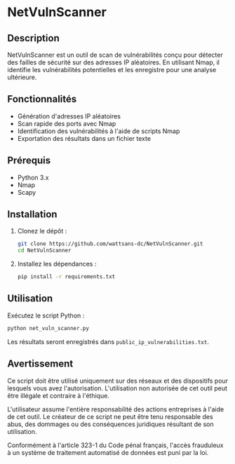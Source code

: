 # NetVulnScanner

## Description
NetVulnScanner est un outil de scan de vulnérabilités conçu pour détecter des failles de sécurité sur des adresses IP aléatoires. En utilisant Nmap, il identifie les vulnérabilités potentielles et les enregistre pour une analyse ultérieure.

## Fonctionnalités
- Génération d'adresses IP aléatoires
- Scan rapide des ports avec Nmap
- Identification des vulnérabilités à l'aide de scripts Nmap
- Exportation des résultats dans un fichier texte

## Prérequis
- Python 3.x
- Nmap
- Scapy

## Installation
1. Clonez le dépôt :
   ```bash
   git clone https://github.com/wattsans-dc/NetVulnScanner.git
   cd NetVulnScanner
   ```

2. Installez les dépendances :
   ```bash
   pip install -r requirements.txt
   ```

## Utilisation
Exécutez le script Python :
```bash
python net_vuln_scanner.py
```

Les résultats seront enregistrés dans `public_ip_vulnerabilities.txt`.

## Avertissement
Ce script doit être utilisé uniquement sur des réseaux et des dispositifs pour lesquels vous avez l'autorisation. L'utilisation non autorisée de cet outil peut être illégale et contraire à l'éthique. 

L'utilisateur assume l'entière responsabilité des actions entreprises à l'aide de cet outil. Le créateur de ce script ne peut être tenu responsable des abus, des dommages ou des conséquences juridiques résultant de son utilisation.

Conformément à l'article 323-1 du Code pénal français, l'accès frauduleux à un système de traitement automatisé de données est puni par la loi.


